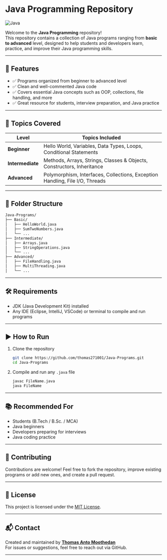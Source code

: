 # Java Programming Repository

![Java](https://img.shields.io/badge/Java-ED8B00?style=for-the-badge&logo=java&logoColor=white)

Welcome to the **Java Programming** repository!  
This repository contains a collection of Java programs ranging from **basic to advanced** level, designed to help students and developers learn, practice, and improve their Java programming skills.

---

## 🚀 Features

- ✅ Programs organized from beginner to advanced level
- ✅ Clean and well-commented Java code
- ✅ Covers essential Java concepts such as OOP, collections, file handling, and more
- ✅ Great resource for students, interview preparation, and Java practice

---

## 🧠 Topics Covered

| Level         | Topics Included                                                                      |
|---------------|---------------------------------------------------------------------------------------|
| **Beginner**   | Hello World, Variables, Data Types, Loops, Conditional Statements                     |
| **Intermediate** | Methods, Arrays, Strings, Classes & Objects, Constructors, Inheritance              |
| **Advanced**   | Polymorphism, Interfaces, Collections, Exception Handling, File I/O, Threads         |

---

## 📁 Folder Structure

```bash
Java-Programs/
├── Basic/
│   ├── HelloWorld.java
│   ├── SumTwoNumbers.java
│   └── ...
├── Intermediate/
│   ├── Arrays.java
│   ├── StringOperations.java
│   └── ...
├── Advanced/
│   ├── FileHandling.java
│   ├── MultiThreading.java
│   └── ...
```

---

## 🛠 Requirements

- JDK (Java Development Kit) installed
- Any IDE (Eclipse, IntelliJ, VSCode) or terminal to compile and run programs

---

## ▶️ How to Run

1. Clone the repository  
   ```bash
   git clone https://github.com/thomas271001/Java-Programs.git
   cd Java-Programs
   ```

2. Compile and run any `.java` file  
   ```bash
   javac FileName.java
   java FileName
   ```

---

## 📚 Recommended For

- Students (B.Tech / B.Sc. / MCA)
- Java beginners
- Developers preparing for interviews
- Java coding practice

---

## 📌 Contributing

Contributions are welcome! Feel free to fork the repository, improve existing programs or add new ones, and create a pull request.

---

## 📄 License

This project is licensed under the [MIT License](LICENSE).

---

## 📬 Contact

Created and maintained by [**Thomas Anto Moothedan**](https://github.com/thomas271001)  
For issues or suggestions, feel free to reach out via GitHub.

---
